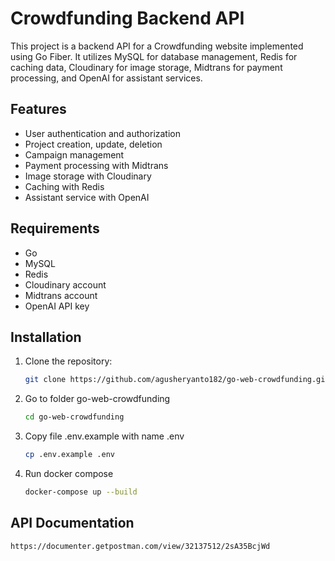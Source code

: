 # Crowdfunding Backend API

This project is a backend API for a Crowdfunding website implemented using Go Fiber. It utilizes MySQL for database management, Redis for caching data, Cloudinary for image storage, Midtrans for payment processing, and OpenAI for assistant services.

## Features

- User authentication and authorization
- Project creation, update, deletion
- Campaign management
- Payment processing with Midtrans
- Image storage with Cloudinary
- Caching with Redis
- Assistant service with OpenAI

## Requirements

- Go
- MySQL
- Redis
- Cloudinary account
- Midtrans account
- OpenAI API key

## Installation

1. Clone the repository:

   ```bash
   git clone https://github.com/agusheryanto182/go-web-crowdfunding.git
   ```

2. Go to folder go-web-crowdfunding

   ```bash
   cd go-web-crowdfunding
   ```

3. Copy file .env.example with name .env

   ```bash
   cp .env.example .env
   ```

4. Run docker compose

   ```bash
   docker-compose up --build
   ```

## API Documentation

   ```bash
   https://documenter.getpostman.com/view/32137512/2sA35BcjWd
   ```
